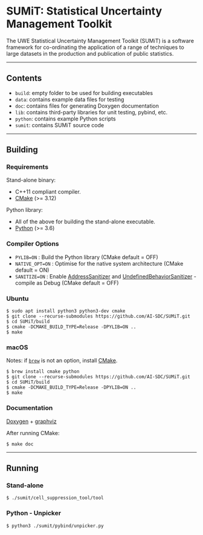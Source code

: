 # SUMiT: Statistical Uncertainty Management Toolkit

The UWE Statistical Uncertainty Management Toolkit (SUMiT) is a software
framework for co-ordinating the application of a range of techniques to large
datasets in the production and publication of public statistics.

*******************************************************************************

## Contents

* `build`: empty folder to be used for building executables
* `data`: contains example data files for testing
* `doc`: contains files for generating Doxygen documentation
* `lib`: contains third-party libraries for unit testing, pybind, etc.
* `python`: contains example Python scripts
* `sumit`: contains SUMiT source code

*******************************************************************************

## Building

### Requirements

Stand-alone binary:

* C++11 compliant compiler.
* [CMake](https://www.cmake.org "CMake") (>= 3.12)

Python library:

* All of the above for building the stand-alone executable.
* [Python](https://www.python.org "Python") (>= 3.6)

### Compiler Options

* `PYLIB=ON` : Build the Python library (CMake default = OFF)
* `NATIVE_OPT=ON` : Optimise for the native system architecture (CMake default = ON)
* `SANITIZE=ON` : Enable [AddressSanitizer](https://github.com/google/sanitizers/wiki/AddressSanitizer) and [UndefinedBehaviorSanitizer](https://clang.llvm.org/docs/UndefinedBehaviorSanitizer.html) - compile as Debug (CMake default = OFF)

### Ubuntu
```
$ sudo apt install python3 python3-dev cmake
$ git clone --recurse-submodules https://github.com/AI-SDC/SUMiT.git
$ cd SUMiT/build
$ cmake -DCMAKE_BUILD_TYPE=Release -DPYLIB=ON ..
$ make
```

### macOS

Notes: if [`brew`](https://brew.sh) is not an option, install [CMake](https://cmake.org/install/).

```
$ brew install cmake python
$ git clone --recurse-submodules https://github.com/AI-SDC/SUMiT.git
$ cd SUMiT/build
$ cmake -DCMAKE_BUILD_TYPE=Release -DPYLIB=ON ..
$ make
```

### Documentation

[Doxygen](http://www.doxygen.nl/download.html) + [graphviz](https://www.graphviz.org/download/)

After running CMake:

```
$ make doc
```

*******************************************************************************

## Running

### Stand-alone

```
$ ./sumit/cell_suppression_tool/tool
```

### Python - Unpicker

```
$ python3 ./sumit/pybind/unpicker.py
```
